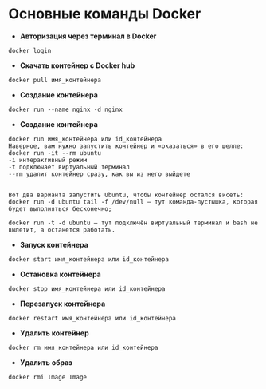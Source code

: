 # Основные команды Docker

* **Авторизация через терминал в Docker**
```
docker login
```

* **Скачать контейнер с Docker hub**
```
docker pull имя_контейнера
```
* **Создание контейнера**
```
docker run --name nginx -d nginx
```
* **Создание контейнера**
```
docker run имя_контейнера или id_контейнера
Наверное, вам нужно запустить контейнер и «оказаться» в его шелле:
docker run -it --rm ubuntu
-i интерактивный режим
-t подключает виртуальный терминал
--rm удалит контейнер сразу, как вы из него выйдете


Вот два варианта запустить Ubuntu, чтобы контейнер остался висеть:
docker run -d ubuntu tail -f /dev/null – тут команда-пустышка, которая будет выполняться бесконечно;

docker run -t -d ubuntu – тут подключён виртуальный терминал и bash не вылетит, а останется работать.
```
* **Запуск контейнера**
```
docker start имя_контейнера или id_контейнера
```
* **Остановка контейнера**
```
docker stop имя_контейнера или id_контейнера
```
* **Перезапуск контейнера**
```
docker restart имя_контейнера или id_контейнера
```
* **Удалить контейнер**
```
docker rm имя_контейнера или id_контейнера
```
* **Удалить образ**
```
docker rmi Image Image
```
